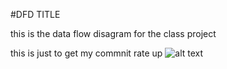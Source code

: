  #DFD TITLE

this is the data flow disagram for the class project


this is just to get my commnit rate up
![alt text][logo]

[logo]:<img width="407" alt="oss" src="https://cloud.githubusercontent.com/assets/21317650/18495477/129a3034-79d3-11e6-8dba-659e82146978.PNG">


